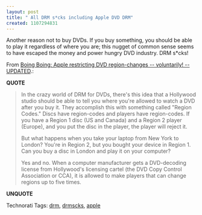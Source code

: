 ```yaml
---
layout: post
title: " All DRM s*cks including Apple DVD DRM"
created: 1107294831
---
```

<p>Another reason not to buy DVDs. If you buy something, you should be able to play it regardless of where you are; this nugget of common sense seems to have escaped the money and power hungry DVD industry. DRM s*cks!</p>
<p>From <a href="http://www.boingboing.net/2005/02/01/apple_restricting_dv.html">Boing Boing: Apple restricting DVD region-changes -- voluntarily! -- UPDATED</a>.:</p>
<p><b>QUOTE</b></p><blockquote><p>In the crazy world of DRM for DVDs, there's this idea that a Hollywood studio should be able to tell you where you're allowed to watch a DVD after you buy it. They accomplish this with something called "Region Codes." Discs have region-codes and players have region-codes. If you have a Region 1 disc (US and Canada) and a Region 2 player (Europe), and you put the disc in the player, the player will reject it.
</p>
<p>But what happens when you take your laptop from New York to London? You're in Region 2, but you bought your device in Region 1. Can you buy a disc in London and play it on your computer?
</p>
<p>Yes and no. When a computer manufacturer gets a DVD-decoding license from Hollywood's licensing cartel (the DVD Copy Control Association or CCA), it is allowed to make players that can change regions up to five times.</p></blockquote><p><b>UNQUOTE</b></p>

<p><span class="technoratitag">Technorati Tags: <a href="http://www.technorati.com/tags/drm" rel="tag">drm</a>, <a href="http://www.technorati.com/tags/drmscks" rel="tag">drmscks</a>, <a href="http://www.technorati.com/tags/apple" rel="tag">apple</a></span></p>



